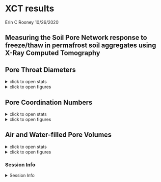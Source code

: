 XCT results
================
Erin C Rooney
10/26/2020

## Measuring the Soil Pore Network response to freeze/thaw in permafrost soil aggregates using X-Ray Computed Tomography

## Pore Throat Diameters

<details>

<summary>click to open stats</summary>

### Statistics

    #> [1] "after"   "before"  "before "

    #> 
    #>  Shapiro-Wilk normality test
    #> 
    #> data:  d
    #> W = 0.84236, p-value = 2.295e-08

    #> 
    #>  Wilcoxon signed rank test with continuity correction
    #> 
    #> data:  breadth_dist by trmt
    #> V = 1387.5, p-value = 0.09974
    #> alternative hypothesis: true location shift is less than 0

    #> [1] 0.09974333

</details>

<details>

<summary>click to open figures</summary>

### Figures

    #> [1] "28_38_12" "28_38_28" "40_50_16" "40_50_28" "41_50_16" "41_50_28"

    #> 'data.frame':    180 obs. of  8 variables:
    #>  $ site        : chr  "tool" "tool" "tool" "tool" ...
    #>  $ trmt        : chr  "after" "after" "after" "after" ...
    #>  $ sample      : chr  "28_38_12" "28_38_12" "28_38_12" "28_38_12" ...
    #>  $ bin         : chr  "a" "b" "c" "d" ...
    #>  $ breadth_mm  : num  0.15 0.14 0.13 0.12 0.11 0.1 0.09 0.08 0.07 0.06 ...
    #>  $ breadth_um  : int  150 140 130 120 110 100 90 80 70 60 ...
    #>  $ breadth_freq: int  3 0 0 4 3 4 7 6 15 3 ...
    #>  $ breadth_dist: num  0.0297 0 0 0.0396 0.0297 ...

![](images/Pore%20Throat%20Distributions-1.png)<!-- -->![](images/Pore%20Throat%20Distributions-2.png)<!-- -->![](images/Pore%20Throat%20Distributions-3.png)<!-- -->

</details>

## Pore Coordination Numbers

<details>

<summary>click to open stats</summary>

### Statistics

    #>  [1] "1"  "2"  "3"  "4"  "5"  "6"  "7"  "8"  "9"  "10" "11" "12" "13" "14" "15"
    #> [16] "16"

    #> [1] "after"  "before"

    #> 
    #>  Shapiro-Wilk normality test
    #> 
    #> data:  d
    #> W = 0.76374, p-value = 4.011e-11

    #> 
    #>  Wilcoxon signed rank test with continuity correction
    #> 
    #> data:  freq by trmt
    #> V = 660, p-value = 0.3589
    #> alternative hypothesis: true location shift is not equal to 0

    #> [1] 0.3588726

</details>

<details>

<summary>click to open figures</summary>

### Figures

![](images/Pore%20Coordination%20Numbers-1.png)<!-- -->

</details>

## Air and Water-filled Pore Volumes

<details>

<summary>click to open stats</summary>

### Statistics

    #>             Df   Sum Sq   Mean Sq F value Pr(>F)  
    #> trmt         1 0.002641 0.0026411   6.285 0.0311 *
    #> Residuals   10 0.004202 0.0004202                 
    #> ---
    #> Signif. codes:  0 '***' 0.001 '**' 0.01 '*' 0.05 '.' 0.1 ' ' 1

    #> $statistics
    #>        MSerror Df     Mean       CV        MSD
    #>   0.0004202165 10 0.038384 53.40554 0.02637049
    #> 
    #> $parameters
    #>    test name.t ntr StudentizedRange alpha
    #>   Tukey   trmt   2         3.151064  0.05
    #> 
    #> $means
    #>        conn_water_perc        std r      Min      Max        Q25       Q50
    #> after        0.0235485 0.01006972 6 0.007835 0.032096 0.01765550 0.0274340
    #> before       0.0532195 0.02718517 6 0.014306 0.094367 0.04357925 0.0486655
    #>               Q75
    #> after  0.03093050
    #> before 0.06573825
    #> 
    #> $comparison
    #> NULL
    #> 
    #> $groups
    #>        conn_water_perc groups
    #> before       0.0532195      a
    #> after        0.0235485      b
    #> 
    #> attr(,"class")
    #> [1] "group"

    #>             Df    Sum Sq   Mean Sq F value Pr(>F)
    #> trmt         1 7.610e-06 7.615e-06   1.025  0.335
    #> Residuals   10 7.427e-05 7.427e-06

    #>             Df   Sum Sq   Mean Sq F value Pr(>F)
    #> trmt         1 0.000357 0.0003569   0.425  0.529
    #> Residuals   10 0.008406 0.0008406

    #>             Df    Sum Sq   Mean Sq F value Pr(>F)
    #> trmt         1 9.450e-06 9.447e-06   0.586  0.462
    #> Residuals   10 1.613e-04 1.613e-05

</details>

<details>

<summary>click to open figures</summary>

### Figures

![](images/Pore%20volumes-1.png)<!-- -->

</details>

### Session Info

<details>

<summary>Session Info</summary>

    #> [1] "2020-10-27"

    #> R version 4.0.1 (2020-06-06)
    #> Platform: x86_64-w64-mingw32/x64 (64-bit)
    #> Running under: Windows 10 x64 (build 19041)
    #> 
    #> Matrix products: default
    #> 
    #> locale:
    #> [1] LC_COLLATE=English_United States.1252 
    #> [2] LC_CTYPE=English_United States.1252   
    #> [3] LC_MONETARY=English_United States.1252
    #> [4] LC_NUMERIC=C                          
    #> [5] LC_TIME=English_United States.1252    
    #> 
    #> attached base packages:
    #> [1] stats     graphics  grDevices utils     datasets  methods   base     
    #> 
    #> other attached packages:
    #>  [1] patchwork_1.0.1  PNWColors_0.1.0  ggthemes_4.2.0   ggpubr_0.4.0    
    #>  [5] PairedData_1.1.1 lattice_0.20-41  mvtnorm_1.1-1    gld_2.6.2       
    #>  [9] MASS_7.3-51.6    forcats_0.5.0    stringr_1.4.0    dplyr_1.0.0     
    #> [13] purrr_0.3.4      readr_1.3.1      tidyr_1.1.0      tibble_3.0.1    
    #> [17] ggplot2_3.3.2    tidyverse_1.3.0  agricolae_1.3-3 
    #> 
    #> loaded via a namespace (and not attached):
    #>  [1] nlme_3.1-148      fs_1.4.2          lubridate_1.7.9   httr_1.4.1       
    #>  [5] tools_4.0.1       backports_1.1.7   R6_2.4.1          AlgDesign_1.2.0  
    #>  [9] DBI_1.1.0         questionr_0.7.1   colorspace_1.4-1  withr_2.2.0      
    #> [13] tidyselect_1.1.0  klaR_0.6-15       curl_4.3          compiler_4.0.1   
    #> [17] cli_2.0.2         rvest_0.3.5       xml2_1.3.2        labeling_0.3     
    #> [21] scales_1.1.1      digest_0.6.25     foreign_0.8-80    rmarkdown_2.3    
    #> [25] rio_0.5.16        pkgconfig_2.0.3   htmltools_0.5.0   labelled_2.5.0   
    #> [29] dbplyr_1.4.4      fastmap_1.0.1     highr_0.8         rlang_0.4.7      
    #> [33] readxl_1.3.1      rstudioapi_0.11   shiny_1.5.0       farver_2.0.3     
    #> [37] generics_0.0.2    combinat_0.0-8    jsonlite_1.7.0    zip_2.1.1        
    #> [41] car_3.0-10        magrittr_1.5      Rcpp_1.0.4.6      munsell_0.5.0    
    #> [45] fansi_0.4.1       abind_1.4-5       lifecycle_0.2.0   stringi_1.4.6    
    #> [49] yaml_2.2.1        carData_3.0-4     grid_4.0.1        blob_1.2.1       
    #> [53] promises_1.1.1    crayon_1.3.4      lmom_2.8          miniUI_0.1.1.1   
    #> [57] haven_2.3.1       hms_0.5.3         knitr_1.29        pillar_1.4.6     
    #> [61] ggsignif_0.6.0    reprex_0.3.0      glue_1.4.1        evaluate_0.14    
    #> [65] data.table_1.12.8 modelr_0.1.8      vctrs_0.3.2       httpuv_1.5.4     
    #> [69] cellranger_1.1.0  gtable_0.3.0      assertthat_0.2.1  openxlsx_4.2.2   
    #> [73] xfun_0.15         mime_0.9          xtable_1.8-4      broom_0.7.0      
    #> [77] e1071_1.7-3       rstatix_0.6.0     later_1.1.0.1     class_7.3-17     
    #> [81] cluster_2.1.0     ellipsis_0.3.1

</details>
